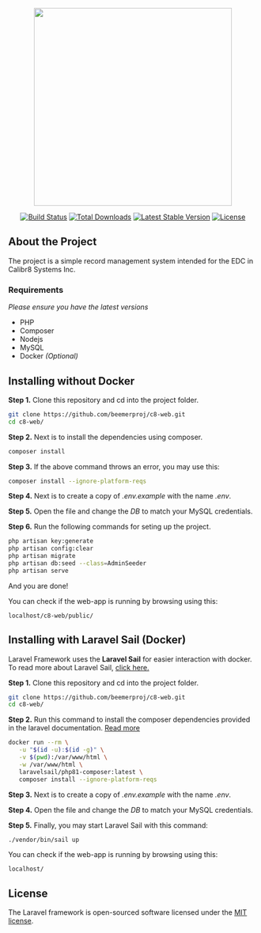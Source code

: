 <p align="center"><a href="https://laravel.com" target="_blank"><img src="https://raw.githubusercontent.com/laravel/art/master/logo-lockup/5%20SVG/2%20CMYK/1%20Full%20Color/laravel-logolockup-cmyk-red.svg" width="400"></a></p>


<p align="center">
<a href="https://travis-ci.org/laravel/framework"><img src="https://travis-ci.org/laravel/framework.svg" alt="Build Status"></a>
<a href="https://packagist.org/packages/laravel/framework"><img src="https://img.shields.io/packagist/dt/laravel/framework" alt="Total Downloads"></a>
<a href="https://packagist.org/packages/laravel/framework"><img src="https://img.shields.io/packagist/v/laravel/framework" alt="Latest Stable Version"></a>
<a href="https://packagist.org/packages/laravel/framework"><img src="https://img.shields.io/packagist/l/laravel/framework" alt="License"></a>
</p>


## About the Project

The project is a simple record management system intended for the EDC in Calibr8 Systems Inc.

### Requirements 

*Please ensure you have the latest versions*
- PHP
- Composer
- Nodejs
- MySQL
- Docker *(Optional)*

## Installing without Docker

 **Step 1.** Clone this repository and cd into the project folder.
 ```bash
 git clone https://github.com/beemerproj/c8-web.git
 cd c8-web/
 ```

 **Step 2.** Next is to install the dependencies using composer.

 ```bash
 composer install
 ```

 **Step 3.** If the above command throws an error, you may use this:

 ```bash
 composer install --ignore-platform-reqs
 ```

 **Step 4.** Next is to create a copy of *.env.example* with the name *.env*.

 **Step 5.** Open the file and change the *DB* to match your MySQL credentials.

 **Step 6.** Run the following commands for seting up the project.

 ```bash
 php artisan key:generate
 php artisan config:clear
 php artisan migrate
 php artisan db:seed --class=AdminSeeder
 php artisan serve
 ```
 And you are done!

 You can check if the web-app is running by browsing using this:
 ```
 localhost/c8-web/public/
 ``` 
## Installing with Laravel Sail (Docker)

Laravel Framework uses the **Laravel Sail** for easier interaction with docker. To read more about Laravel Sail, [click here.](https://laravel.com/docs/9.x/sail)

 **Step 1.** Clone this repository and cd into the project folder.
 ```bash
 git clone https://github.com/beemerproj/c8-web.git
 cd c8-web/
 ```

 **Step 2.** Run this command to install the composer dependencies provided in the laravel documentation. 
 [Read more](https://laravel.com/docs/9.x/sail#installing-composer-dependencies-for-existing-projects)
 ```bash
 docker run --rm \
    -u "$(id -u):$(id -g)" \
    -v $(pwd):/var/www/html \
    -w /var/www/html \
    laravelsail/php81-composer:latest \
    composer install --ignore-platform-reqs
 ```
 **Step 3.** Next is to create a copy of *.env.example* with the name *.env*.

 **Step 4.** Open the file and change the *DB* to match your MySQL credentials.

 **Step 5.** Finally, you may start Laravel Sail with this command:
 ```bash
 ./vendor/bin/sail up
 ```
 You can check if the web-app is running by browsing using this:
 ```
 localhost/
 ``` 
<!-- Coming Soon. Too Lazy to add -->
<!-- ## Troubleshooting -->

## License

The Laravel framework is open-sourced software licensed under the [MIT license](https://opensource.org/licenses/MIT).